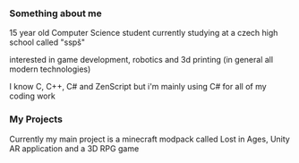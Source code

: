 ### Something about me  

15 year old Computer Science student currently studying at a czech high school called "sspš"

 interested in game development, robotics and 3d printing (in general all modern technologies)

I know C, C++, C# and ZenScript but i'm mainly using C# for all of my coding work



### My Projects
Currently my main project is a minecraft modpack called Lost in Ages, Unity AR application and a 3D RPG game  


